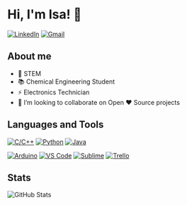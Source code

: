 # Hi, I'm Isa! :crown:

[![LinkedIn](https://img.shields.io/badge/-LinkedIn-0A66C2?style=flat&logo=Linkedin&logoColor=white&link=https://www.linkedIn.com/in/isabelacristinamendesbarbosa/)](https://www.linkedin.com/in/isabelacristinamendesbarbosa/) [![Gmail](https://img.shields.io/badge/-Gmail-c14438?style=flat&logo=Gmail&logoColor=white&link=mailto:contact.isabelamendes@gmail.com)](mailto:contact.isabelamendes@gmail.com)

## About me
- :rocket: STEM
- :books: Chemical Engineering Student
- :zap: Electronics Technician
- :raising_hand: I’m looking to collaborate on Open :hearts: Source projects

## Languages and Tools
[![C/C++](https://img.shields.io/badge/-C/C++-00599C?style=flat&logo=C++&logoColor=white)](https://www.cprogramming.com/) [![Python](https://img.shields.io/badge/-Python-3776AB?style=flat&logo=Python&logoColor=white)](https://www.python.org/) [![Java](https://img.shields.io/badge/-Java-ED8B00?style=flat&logo=Java&logoColor=white)](https://www.java.com/)

[![Arduino](https://img.shields.io/badge/-Arduino-00979D?style=flat&logo=Arduino&logoColor=white)](https://www.arduino.cc/) [![VS Code](https://img.shields.io/badge/-VSCode-007ACC?style=flat&logo=visual-studio-code&logoColor=white)](https://code.visualstudio.com/) [![Sublime](https://img.shields.io/badge/-Sublime-FF9800?style=flat&logo=sublime-text&logoColor=white)](https://www.sublimetext.com/) [![Trello](https://img.shields.io/badge/-Trello-0079BF?style=flat&logo=Trello&logoColor=white)](https://www.trello.com/)

## Stats
![GitHub Stats](https://github-readme-stats.vercel.app/api?username=itsabela&theme=buefyshow_icons=true&count_private=true&hide_border=true&hide_title=true&include_all_commits=true)

<!--
[![Readme Card](https://github-readme-stats.vercel.app/api/pin/?username=anuraghazra&repo=github-readme-stats)](https://github.com/anuraghazra/github-readme-stats)
![GitHub Streak](http://github-readme-streak-stats.herokuapp.com?user=itsabela&theme=material-palenight&hide_border=true)
&background=193549
[![Telegram](https://img.shields.io/badge/Telegram-26A5E4?style=flat&logo=Telegram&logoColor=white)](https://www.java.com/)
[![Top Langs](https://github-readme-stats.vercel.app/api/top-langs/?username=itsabela&layout=compact)](https://github.com/anuraghazra/github-readme-stats)
[![GitHub followers](https://img.shields.io/github/followers/itsabela.svg?style=social&label=Follow&maxAge=2592000)](https://github.com/itsabela?tab=followers) [![LinkedIn Badge]
<a href="https://www.linkedin.com/in/isabelacristinamendesbarbosa/" target="_blank"><img src="https://img.shields.io/badge/LinkedIn--_.svg?style=social&amp;logo=linkedin&amp"/></a>
<a href="https://www.arduino.cc/" target="_blank"><img src="https://cdn.worldvectorlogo.com/logos/arduino-1.svg" alt="arduino" width="30" height="30"/></a>
- :e-mail: contact.isabelamendes@gmail.com <a href="https://www.cprogramming.com/" target="_blank"><img src="https://raw.githubusercontent.com/devicons/devicon/master/icons/c/c-original.svg" alt="c" width="25" height="25"/></a> <a href="https://www.arduino.cc" target="_blank"><img src="https://cdn.worldvectorlogo.com/logos/arduino-1.svg" alt="c" width="25" height="25"/></a> <a href="https://www.visualstudiocode.com/" target="_blank"><img src="https://cdn.worldvectorlogo.com/logos/visual-studio-code-1.svg" alt="c" width="25" height="25"/></a> <a href="https://www.sublimetext.com/" target="_blank"><img src="https://cdn.worldvectorlogo.com/logos/sublime-text.svg" alt="c" width="25" height="25"/></a> <a href="https://www.trello.com/" target="_blank"><img src="https://cdn.worldvectorlogo.com/logos/trello.svg" alt="c" width="25" height="25"/></a>
<a href="https://www.linkedin.com/in/isabelacristinamendesbarbosa/" target="_blank"><img src="https://cdn.worldvectorlogo.com/logos/linkedin-icon-2.svg" alt="c" width="20" height="20"/></a> <a href="https://www.google.com" target="_blank"><img src="https://cdn.worldvectorlogo.com/logos/telegram-1.svg" alt="c" width="20" height="20"/></a> <a href="mailto:contact.isabelamendes@gmail.com" target="_blank"><img src="https://cdn.worldvectorlogo.com/logos/official-gmail-icon-2020-.svg" alt="c" width="20" height="20"/></a>-->
